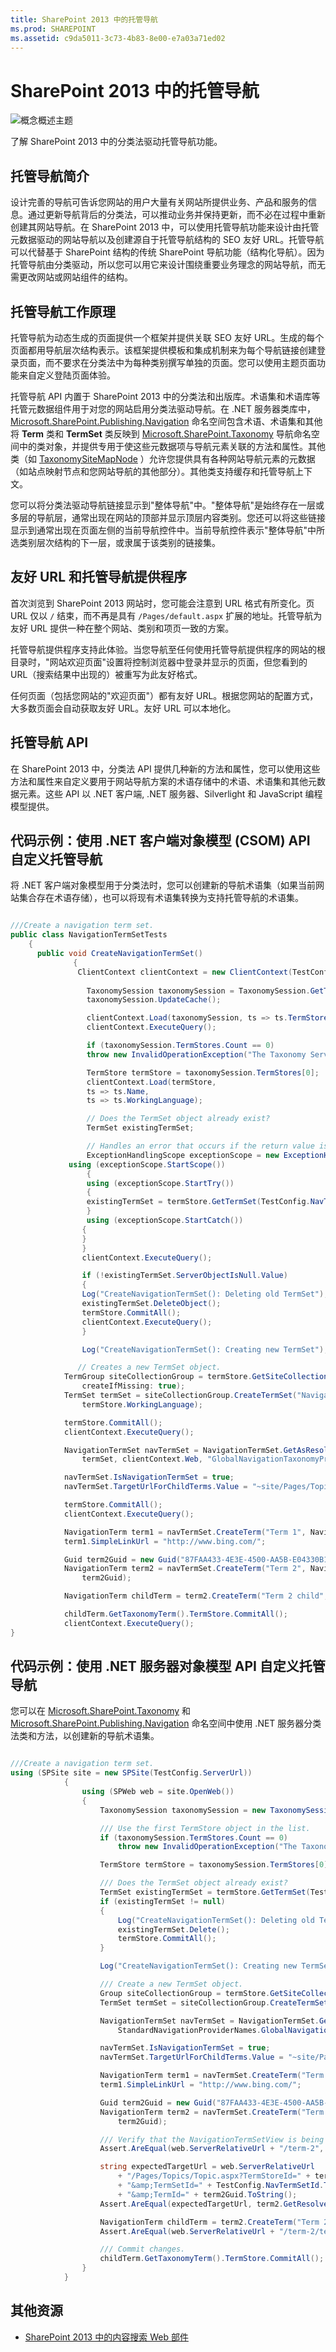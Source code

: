 ```yaml
---
title: SharePoint 2013 中的托管导航
ms.prod: SHAREPOINT
ms.assetid: c9da5011-3c73-4b83-8e00-e7a03a71ed02
---
```



# SharePoint 2013 中的托管导航

  
    
    
![概念概述主题](images/mod_icon_badge_conoverview.png)
  
    
    

  
    
    

  
    
    
了解 SharePoint 2013 中的分类法驱动托管导航功能。
## 托管导航简介
<a name="SP15_ManagedNav_Introducing"> </a>

设计完善的导航可告诉您网站的用户大量有关网站所提供业务、产品和服务的信息。通过更新导航背后的分类法，可以推动业务并保持更新，而不必在过程中重新创建其网站导航。在 SharePoint 2013 中，可以使用托管导航功能来设计由托管元数据驱动的网站导航以及创建源自于托管导航结构的 SEO 友好 URL。托管导航可以代替基于 SharePoint 结构的传统 SharePoint 导航功能（结构化导航）。因为托管导航由分类驱动，所以您可以用它来设计围绕重要业务理念的网站导航，而无需更改网站或网站组件的结构。
  
    
    

## 托管导航工作原理
<a name="SP15_ManagedNav_HowManagedNavWorks"> </a>

托管导航为动态生成的页面提供一个框架并提供关联 SEO 友好 URL。生成的每个页面都用导航层次结构表示。该框架提供模板和集成机制来为每个导航链接创建登录页面，而不要求在分类法中为每种类别撰写单独的页面。您可以使用主题页面功能来自定义登陆页面体验。
  
    
    
托管导航 API 内置于 SharePoint 2013 中的分类法和出版库。术语集和术语库等托管元数据组件用于对您的网站启用分类法驱动导航。在 .NET 服务器类库中， [Microsoft.SharePoint.Publishing.Navigation](https://msdn.microsoft.com/library/Microsoft.SharePoint.Publishing.Navigation.aspx) 命名空间包含术语、术语集和其他将 **Term** 类和 **TermSet** 类反映到 [Microsoft.SharePoint.Taxonomy](https://msdn.microsoft.com/library/Microsoft.SharePoint.Taxonomy.aspx) 导航命名空间中的类对象，并提供专用于使这些元数据项与导航元素关联的方法和属性。其他类（如 [TaxonomySiteMapNode](https://msdn.microsoft.com/library/Microsoft.SharePoint.Publishing.Navigation.TaxonomySiteMapNode.aspx) ）允许您提供具有各种网站导航元素的元数据（如站点映射节点和您网站导航的其他部分）。其他类支持缓存和托管导航上下文。
  
    
    
您可以将分类法驱动导航链接显示到"整体导航"中。"整体导航"是始终存在一层或多层的导航层，通常出现在网站的顶部并显示顶层内容类别。您还可以将这些链接显示到通常出现在页面左侧的当前导航控件中。当前导航控件表示"整体导航"中所选类别层次结构的下一层，或隶属于该类别的链接集。
  
    
    

## 友好 URL 和托管导航提供程序
<a name="SP15_ManagedNav_FriendlyURLs"> </a>

首次浏览到 SharePoint 2013 网站时，您可能会注意到 URL 格式有所变化。页 URL 仅以  `/` 结束，而不再是具有 `/Pages/default.aspx` 扩展的地址。托管导航为友好 URL 提供一种在整个网站、类别和项页一致的方案。
  
    
    
托管导航提供程序支持此体验。当您导航至任何使用托管导航提供程序的网站的根目录时，"网站欢迎页面"设置将控制浏览器中登录并显示的页面，但您看到的 URL（搜索结果中出现的）被重写为此友好格式。
  
    
    
任何页面（包括您网站的"欢迎页面"）都有友好 URL。根据您网站的配置方式，大多数页面会自动获取友好 URL。友好 URL 可以本地化。
  
    
    

## 托管导航 API
<a name="SP15_ManagedNav_ManagedNavAPIs"> </a>

在 SharePoint 2013 中，分类法 API 提供几种新的方法和属性，您可以使用这些方法和属性来自定义要用于网站导航方案的术语存储中的术语、术语集和其他元数据元素。这些 API 以 .NET 客户端, .NET 服务器、Silverlight 和 JavaScript 编程模型提供。
  
    
    

## 代码示例：使用 .NET 客户端对象模型 (CSOM) API 自定义托管导航
<a name="SP15_ManagedNav_CustomizingManagedNavWithNETCSOM"> </a>

将 .NET 客户端对象模型用于分类法时，您可以创建新的导航术语集（如果当前网站集合存在术语存储），也可以将现有术语集转换为支持托管导航的术语集。
  
    
    

  
    
    



```cs

///Create a navigation term set.
public class NavigationTermSetTests
    {
      public void CreateNavigationTermSet()
              {
               ClientContext clientContext = new ClientContext(TestConfig.ServerUrl);
            
                 TaxonomySession taxonomySession = TaxonomySession.GetTaxonomySession(clientContext);
                 taxonomySession.UpdateCache();

                 clientContext.Load(taxonomySession, ts => ts.TermStores);
                 clientContext.ExecuteQuery();

                 if (taxonomySession.TermStores.Count == 0)
                 throw new InvalidOperationException("The Taxonomy Service is offline or missing");

                 TermStore termStore = taxonomySession.TermStores[0];
                 clientContext.Load(termStore, 
                 ts => ts.Name, 
                 ts => ts.WorkingLanguage);

                 // Does the TermSet object already exist?
                 TermSet existingTermSet;

                 // Handles an error that occurs if the return value is null.
                 ExceptionHandlingScope exceptionScope = new ExceptionHandlingScope(clientContext);
             using (exceptionScope.StartScope())
                 {
                 using (exceptionScope.StartTry())
                 {
                 existingTermSet = termStore.GetTermSet(TestConfig.NavTermSetId);
                 }
                 using (exceptionScope.StartCatch())
                {
                }
                }
                clientContext.ExecuteQuery();

                if (!existingTermSet.ServerObjectIsNull.Value)
                {
                Log("CreateNavigationTermSet(): Deleting old TermSet");
                existingTermSet.DeleteObject();
                termStore.CommitAll();
                clientContext.ExecuteQuery();
                }

                Log("CreateNavigationTermSet(): Creating new TermSet");

               // Creates a new TermSet object.
            TermGroup siteCollectionGroup = termStore.GetSiteCollectionGroup(clientContext.Site, 
                createIfMissing: true);
            TermSet termSet = siteCollectionGroup.CreateTermSet("Navigation Demo", TestConfig.NavTermSetId, 
                termStore.WorkingLanguage);

            termStore.CommitAll();
            clientContext.ExecuteQuery();

            NavigationTermSet navTermSet = NavigationTermSet.GetAsResolvedByWeb(clientContext,
                termSet, clientContext.Web, "GlobalNavigationTaxonomyProvider");

            navTermSet.IsNavigationTermSet = true;
            navTermSet.TargetUrlForChildTerms.Value = "~site/Pages/Topics/Topic.aspx";

            termStore.CommitAll();
            clientContext.ExecuteQuery();

            NavigationTerm term1 = navTermSet.CreateTerm("Term 1", NavigationLinkType.SimpleLink, Guid.NewGuid());
            term1.SimpleLinkUrl = "http://www.bing.com/";

            Guid term2Guid = new Guid("87FAA433-4E3E-4500-AA5B-E04330B12ACD");
            NavigationTerm term2 = navTermSet.CreateTerm("Term 2", NavigationLinkType.FriendlyUrl,
                term2Guid);

            NavigationTerm childTerm = term2.CreateTerm("Term 2 child", NavigationLinkType.FriendlyUrl, Guid.NewGuid());

            childTerm.GetTaxonomyTerm().TermStore.CommitAll();
            clientContext.ExecuteQuery();
}


```


## 代码示例：使用 .NET 服务器对象模型 API 自定义托管导航
<a name="SP15_ManagedNav_CustomizingManagedNavNETServerObjectModel"> </a>

您可以在  [Microsoft.SharePoint.Taxonomy](https://msdn.microsoft.com/library/Microsoft.SharePoint.Taxonomy.aspx) 和 [Microsoft.SharePoint.Publishing.Navigation](https://msdn.microsoft.com/library/Microsoft.SharePoint.Publishing.Navigation.aspx) 命名空间中使用 .NET 服务器分类法类和方法，以创建新的导航术语集。
  
    
    

  
    
    



```cs

///Create a navigation term set.
using (SPSite site = new SPSite(TestConfig.ServerUrl))
            {
                using (SPWeb web = site.OpenWeb())
                {
                    TaxonomySession taxonomySession = new TaxonomySession(site, updateCache: true);

                    /// Use the first TermStore object in the list.
                    if (taxonomySession.TermStores.Count == 0)
                        throw new InvalidOperationException("The Taxonomy Service is offline or missing");

                    TermStore termStore = taxonomySession.TermStores[0];

                    /// Does the TermSet object already exist?
                    TermSet existingTermSet = termStore.GetTermSet(TestConfig.NavTermSetId);
                    if (existingTermSet != null)
                    {
                        Log("CreateNavigationTermSet(): Deleting old TermSet");
                        existingTermSet.Delete();
                        termStore.CommitAll();
                    }

                    Log("CreateNavigationTermSet(): Creating new TermSet");

                    /// Create a new TermSet object.
                    Group siteCollectionGroup = termStore.GetSiteCollectionGroup(site);
                    TermSet termSet = siteCollectionGroup.CreateTermSet("Navigation Demo", TestConfig.NavTermSetId);

                    NavigationTermSet navTermSet = NavigationTermSet.GetAsResolvedByWeb(termSet, web,
                        StandardNavigationProviderNames.GlobalNavigationTaxonomyProvider);

                    navTermSet.IsNavigationTermSet = true;
                    navTermSet.TargetUrlForChildTerms.Value = "~site/Pages/Topics/Topic.aspx";

                    NavigationTerm term1 = navTermSet.CreateTerm("Term 1", NavigationLinkType.SimpleLink);
                    term1.SimpleLinkUrl = "http://www.bing.com/";

                    Guid term2Guid = new Guid("87FAA433-4E3E-4500-AA5B-E04330B12ACD");
                    NavigationTerm term2 = navTermSet.CreateTerm("Term 2", NavigationLinkType.FriendlyUrl,
                        term2Guid);

                    /// Verify that the NavigationTermSetView is being applied correctly.
                    Assert.AreEqual(web.ServerRelativeUrl + "/term-2", term2.GetResolvedDisplayUrl(null).ToString());

                    string expectedTargetUrl = web.ServerRelativeUrl 
                        + "/Pages/Topics/Topic.aspx?TermStoreId=" + termStore.Id.ToString() 
                        + "&amp;TermSetId=" + TestConfig.NavTermSetId.ToString()
                        + "&amp;TermId=" + term2Guid.ToString();
                    Assert.AreEqual(expectedTargetUrl, term2.GetResolvedTargetUrl(null, null).ToString());

                    NavigationTerm childTerm = term2.CreateTerm("Term 2 child", NavigationLinkType.FriendlyUrl);
                    Assert.AreEqual(web.ServerRelativeUrl + "/term-2/term-2-child", childTerm.GetResolvedDisplayUrl(null).ToString());

                    /// Commit changes.
                    childTerm.GetTaxonomyTerm().TermStore.CommitAll();
                }
            }
```


## 其他资源
<a name="SP15_ManagedNav_AdditionalResources"> </a>


-  [SharePoint 2013 中的内容搜索 Web 部件](content-search-web-part-in-sharepoint-2013.md)
    
  

